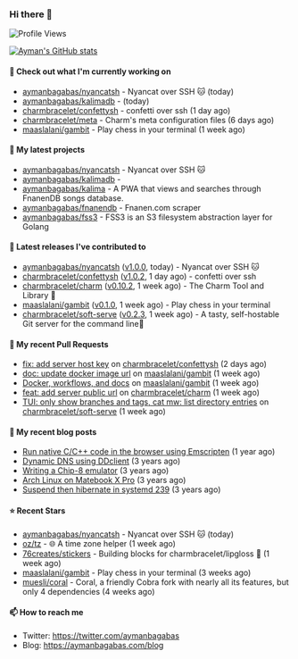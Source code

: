 ### Hi there 👋

![Profile Views](https://komarev.com/ghpvc/?username=aymanbagabas&label=PROFILE+VIEWS)

[![Ayman's GitHub stats](https://github-readme-stats.vercel.app/api?username=aymanbagabas&count_private=true&show_icons=true)](https://github.com/anuraghazra/github-readme-stats)

#### 👷 Check out what I'm currently working on

- [aymanbagabas/nyancatsh](https://github.com/aymanbagabas/nyancatsh) - Nyancat over SSH 🐱 (today)
- [aymanbagabas/kalimadb](https://github.com/aymanbagabas/kalimadb) -  (today)
- [charmbracelet/confettysh](https://github.com/charmbracelet/confettysh) - confetti over ssh (1 day ago)
- [charmbracelet/meta](https://github.com/charmbracelet/meta) - Charm&#39;s meta configuration files (6 days ago)
- [maaslalani/gambit](https://github.com/maaslalani/gambit) - Play chess in your terminal (1 week ago)

#### 🌱 My latest projects

- [aymanbagabas/nyancatsh](https://github.com/aymanbagabas/nyancatsh) - Nyancat over SSH 🐱
- [aymanbagabas/kalimadb](https://github.com/aymanbagabas/kalimadb) - 
- [aymanbagabas/kalima](https://github.com/aymanbagabas/kalima) - A PWA that views and searches through FnanenDB songs database.
- [aymanbagabas/fnanendb](https://github.com/aymanbagabas/fnanendb) - Fnanen.com scraper
- [aymanbagabas/fss3](https://github.com/aymanbagabas/fss3) - FSS3 is an S3 filesystem abstraction layer for Golang

#### 🔭 Latest releases I've contributed to

- [aymanbagabas/nyancatsh](https://github.com/aymanbagabas/nyancatsh) ([v1.0.0](https://github.com/aymanbagabas/nyancatsh/releases/tag/v1.0.0), today) - Nyancat over SSH 🐱
- [charmbracelet/confettysh](https://github.com/charmbracelet/confettysh) ([v1.0.2](https://github.com/charmbracelet/confettysh/releases/tag/v1.0.2), 1 day ago) - confetti over ssh
- [charmbracelet/charm](https://github.com/charmbracelet/charm) ([v0.10.2](https://github.com/charmbracelet/charm/releases/tag/v0.10.2), 1 week ago) - The Charm Tool and Library 🌟
- [maaslalani/gambit](https://github.com/maaslalani/gambit) ([v0.1.0](https://github.com/maaslalani/gambit/releases/tag/v0.1.0), 1 week ago) - Play chess in your terminal
- [charmbracelet/soft-serve](https://github.com/charmbracelet/soft-serve) ([v0.2.3](https://github.com/charmbracelet/soft-serve/releases/tag/v0.2.3), 1 week ago) - A tasty, self-hostable Git server for the command line🍦

#### 🔨 My recent Pull Requests

- [fix: add server host key](https://github.com/charmbracelet/confettysh/pull/6) on [charmbracelet/confettysh](https://github.com/charmbracelet/confettysh) (2 days ago)
- [doc: update docker image url](https://github.com/maaslalani/gambit/pull/7) on [maaslalani/gambit](https://github.com/maaslalani/gambit) (1 week ago)
- [Docker, workflows, and docs](https://github.com/maaslalani/gambit/pull/6) on [maaslalani/gambit](https://github.com/maaslalani/gambit) (1 week ago)
- [feat: add server public url](https://github.com/charmbracelet/charm/pull/89) on [charmbracelet/charm](https://github.com/charmbracelet/charm) (1 week ago)
- [TUI: only show branches and tags, cat mw: list directory entries](https://github.com/charmbracelet/soft-serve/pull/92) on [charmbracelet/soft-serve](https://github.com/charmbracelet/soft-serve) (1 week ago)

#### 📜 My recent blog posts

- [Run native C/C&#43;&#43; code in the browser using Emscripten](https://aymanbagabas.com/blog/2020/11/18/run-native-c-c&#43;&#43;-code-in-the-browser-using-emscripten.html) (1 year ago)
- [Dynamic DNS using DDclient](https://aymanbagabas.com/blog/2019/02/16/dynamic-dns-using-ddclient.html) (3 years ago)
- [Writing a Chip-8 emulator](https://aymanbagabas.com/blog/2018/09/17/chip-8-emulator.html) (3 years ago)
- [Arch Linux on Matebook X Pro](https://aymanbagabas.com/blog/2018/07/23/archlinux-on-matebook-x-pro.html) (3 years ago)
- [Suspend then hibernate in systemd 239](https://aymanbagabas.com/blog/2018/07/18/suspend-then-hibernate.html) (3 years ago)

#### ⭐ Recent Stars

- [aymanbagabas/nyancatsh](https://github.com/aymanbagabas/nyancatsh) - Nyancat over SSH 🐱 (today)
- [oz/tz](https://github.com/oz/tz) - 🌐 A time zone helper (1 week ago)
- [76creates/stickers](https://github.com/76creates/stickers) - Building blocks for charmbracelet/lipgloss 👾 (1 week ago)
- [maaslalani/gambit](https://github.com/maaslalani/gambit) - Play chess in your terminal (3 weeks ago)
- [muesli/coral](https://github.com/muesli/coral) - Coral, a friendly Cobra fork with nearly all its features, but only 4 dependencies (4 weeks ago)

#### 📫 How to reach me

- Twitter: https://twitter.com/aymanbagabas
- Blog: https://aymanbagabas.com/blog
